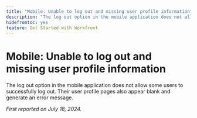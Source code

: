 ```yaml
---
title: "Mobile: Unable to log out and missing user profile information"
description: "The log out option in the mobile application does not allow some users to successfully log out. Their user profile pages also appear blank and generate an error message."
hidefromtoc: yes
feature: Get Started with Workfront
---
```


# Mobile: Unable to log out and missing user profile information

The log out option in the mobile application does not allow some users to successfully log out. Their user profile pages also appear blank and generate an error message.

_First reported on July 18, 2024._